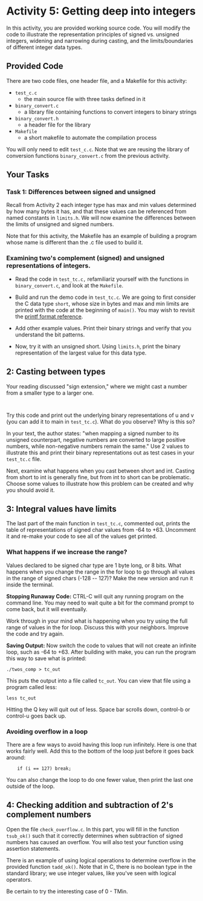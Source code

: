 # Activity 5: Getting deep into integers

In this activity, you are provided working source code. You will modify the code
to illustrate the representation principles of signed vs. unsigned integers,
widening and narrowing during casting, and the limits/boundaries of different
integer data types.

## Provided Code

There are two code files, one header file, and a Makefile for this activity:

- `test_c.c`
    - the main source file with three tasks defined in it
- `binary_convert.c`
    - a library file containing functions to convert integers to binary strings
- `binary_convert.h`
    - a header file for the library
- `Makefile`
    - a short makefile to automate the compilation process

You will only need to edit `test_c.c`. Note that we are reusing the library
of conversion functions `binary_convert.c` from the previous activity.

## Your Tasks

### Task 1: Differences between signed and unsigned

Recall from Activity 2 each integer type has max and min values determined
by how many bytes it has, and that these values can be referenced from named
constants in `limits.h`. We will now examine the differences between the
limits of unsigned and signed numbers.

Note that for this activity, the Makefile has an example of building a program whose name is different than the .c file used to build it.

### Examining two's complement (signed) and unsigned representations of integers.

- Read the code in `test_tc.c,` refamiliariz yourself with the functions in
`binary_convert.c`, and look at the `Makefile`.

- Build and run the demo code in `test_tc.c`. We are going to first consider the C
data type `short`, whose size in bytes and max and min limits are printed with the
code at the beginning of `main()`. You may wish to revisit the [printf format
reference](http://www.cplusplus.com/reference/cstdio/printf/).

- Add other example values. Print their binary strings and verify that you
understand the bit patterns.

- Now, try it with an unsigned short. Using `limits.h`, print the binary
representation of the largest value for this data type.

## 2: Casting between types

Your reading discussed "sign extension," where we might cast a number from a smaller type
to a larger one. 

```
	
```

Try this code and print out the underlying binary representations of u and v
(you can add it to main in `test_tc.c`). What do you observe? Why is this so?

In your text, the author states: "when mapping a signed number to its unsigned
counterpart, negative numbers are converted to large positive numbers, while
non-negative numbers remain the same." Use 2 values to illustrate this and print
their binary representations out as test cases in your `test_tc.c` file.

Next, examine what happens when you cast between short and int. Casting from
short to int is generally fine, but from int to short can be problematic.
Choose some values to illustrate how this problem can be created and why you
should avoid it.


## 3: Integral values have limits

The last part of the main function in `test_tc.c`, commented out, prints the
table of representations of signed char values from -64 to +63. Uncomment it and
re-make your code to see all of the values get printed.  

### What happens if we increase the range?

Values declared to be signed char type are 1 byte long, or 8 bits. What
happens when you change the range in the for loop to go through all values in
the range of signed chars (-128 -- 127)? Make the new version and run it inside
the terminal. 

**Stopping Runaway Code:** CTRL-C will quit any running program on the command
line. You may need to wait quite a bit for the command prompt to come back, but
it will eventually.

Work through in your mind what is happening when you try using the full range of values in the for loop. Discuss this with your neighbors. Improve the code and try again. 

**Saving Output:** Now switch the code to values that will not create an
infinite loop, such as -64 to +63. After building with make, you can run the
program this way to save what is printed:

	./twos_comp > tc_out

This puts the output into a file called `tc_out`. You can view that file using a
program called less:

	less tc_out

Hitting the Q key will quit out of less. Space bar scrolls down, control-b or
control-u goes back up.

### Avoiding overflow in a loop

There are a few ways to avoid having this loop run infinitely. Here is one that
works fairly well. Add this to the bottom of the loop just before it goes back
around:

```
    if (i == 127) break;
```

You can also change the loop to do one fewer value, then print the last one outside of the loop.


## 4: Checking addition and subtraction of 2's complement numbers

Open the file `check_overflow.c`. In this part, you will fill in the function
`tsub_ok()` such that it correctly determines when subtraction of signed numbers
has caused an overflow. You will also test your function using assertion
statements.

There is an example of using logical operations to determine overflow in the
provided function `tadd_ok()`. Note that in C, there is no boolean type in the
standard library; we use integer values, like you've seen with logical
operators.

Be certain to try the interesting case of 0 - TMin.
